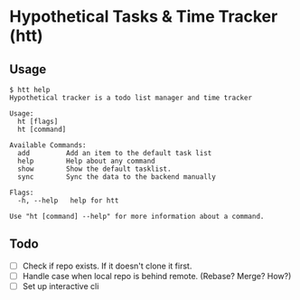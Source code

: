# Hypothetical Tasks & Time Tracker (htt)

## Usage

```shell
$ htt help
Hypothetical tracker is a todo list manager and time tracker

Usage:
  ht [flags]
  ht [command]

Available Commands:
  add         Add an item to the default task list
  help        Help about any command
  show        Show the default tasklist.
  sync        Sync the data to the backend manually

Flags:
  -h, --help   help for htt

Use "ht [command] --help" for more information about a command.
```

## Todo

- [ ] Check if repo exists. If it doesn't clone it first.
- [ ] Handle case when local repo is behind remote. (Rebase? Merge? How?)
- [ ] Set up interactive cli